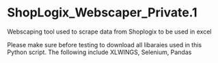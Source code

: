 # ShopLogix_Webscaper_Private.1
Webscaping tool used to scrape data from Shoplogix to be used in excel

Please make sure before testing to download all libaraies used in this Python script. The following include XLWINGS, Selenium, Pandas